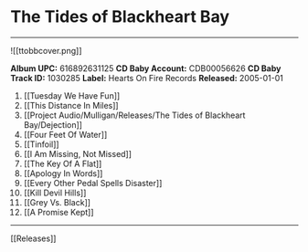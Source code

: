 # The Tides of Blackheart Bay

---

![[ttobbcover.png]]

**Album UPC:** 616892631125 
**CD Baby Account:** CDB00056626 
**CD Baby Track ID:** 1030285 
**Label:** Hearts On Fire Records 
**Released:** 2005-01-01 

1. [[Tuesday We Have Fun]]
2. [[This Distance In Miles]]
3. [[Project Audio/Mulligan/Releases/The Tides of Blackheart Bay/Dejection]]
4. [[Four Feet Of Water]]
5. [[Tinfoil]]
6. [[I Am Missing, Not Missed]]
7. [[The Key Of A Flat]]
8. [[Apology In Words]]
9. [[Every Other Pedal Spells Disaster]]
10. [[Kill Devil Hills]]
11. [[Grey Vs. Black]]
12. [[A Promise Kept]]

---

[[Releases]]
